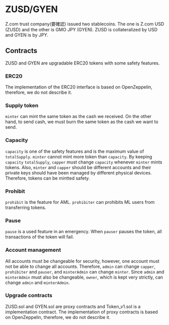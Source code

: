 # ZUSD/GYEN
Z.com trust company(要確認) issued two stablecoins. The one is Z.com USD (ZUSD) and the other is GMO JPY (GYEN). ZUSD is collateralized by USD and GYEN is by JPY.

## Contracts
ZUSD and GYEN are upgradable ERC20 tokens with some safety features.

### ERC20
The implementation of the ERC20 interface is based on OpenZeppelin, therefore, we do not describe it.

### Supply token
`minter` can mint the same token as the cash we received. On the other hand, to send cash, we must burn the same token as the cash we want to send.

### Capacity
`capacity` is one of the safety features and is the maximum value of `totalSupply`. `minter` cannot mint more token than `capacity`. By keeping `capacity` `totalSupply`, `capper` must change `capacity` whenever `minter` mints tokens. Also, `minter` and `capper` should be different accounts and their private keys should have been managed by different physical devices. Therefore, tokens can be mintted safety.

### Prohibit
`prohibit` is the feature for AML. `prohibiter` can prohibits ML users from transferring tokens.

### Pause
`pause` is a used feature in an emergency. When `pauser` pauses the token, all transactions of the token will fail.

### Account management
All accounts must be changeable for security, however, one account must not be able to change all accounts. Therefore, `admin` can change `capper`, `prohibiter` and `pauser`, and `minterAdmin` can change `minter`. Since `admin` and `minterAdmin` must also be changeable, `owner`, which is kept very strictly, can change `admin` and `minterAdmin`.

### Upgrade contracts
ZUSD.sol and GYEN.sol are proxy contracts and Token_v1.sol is a implementation contract. The implementation of proxy contracts is based on OpenZeppelin, therefore, we do not describe it.